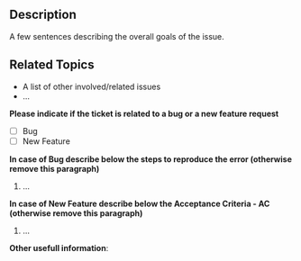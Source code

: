 ## Description
A few sentences describing the overall goals of the issue.

## Related Topics
 - A list of other involved/related issues
 - ...

**Please indicate if the ticket is related to a bug or a new feature request**
- [ ] Bug
- [ ] New Feature

**In case of Bug describe below the steps to reproduce the error (otherwise remove this paragraph)**
1. ...

**In case of New Feature describe below the Acceptance Criteria - AC (otherwise remove this paragraph)**
1. ...

**Other usefull information**:
